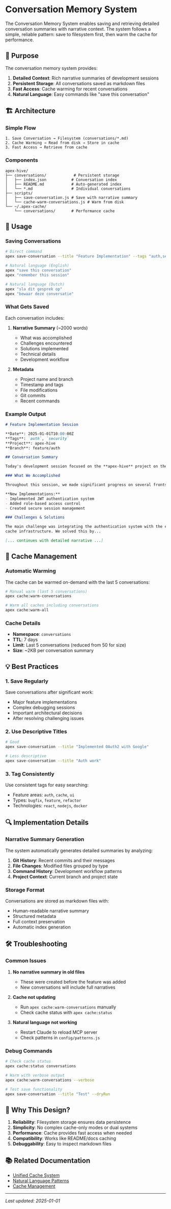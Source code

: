 # Conversation Memory System

<overview>
The Conversation Memory System enables saving and retrieving detailed conversation summaries with narrative context. The system follows a simple, reliable pattern: save to filesystem first, then warm the cache for performance.
</overview>

## 🎯 Purpose

The conversation memory system provides:

1. **Detailed Context**: Rich narrative summaries of development sessions
2. **Persistent Storage**: All conversations saved as markdown files
3. **Fast Access**: Cache warming for recent conversations
4. **Natural Language**: Easy commands like "save this conversation"

## 🏗️ Architecture

### Simple Flow

```
1. Save Conversation → Filesystem (conversations/*.md)
2. Cache Warming → Read from disk → Store in cache
3. Fast Access → Retrieve from cache
```

### Components

```
apex-hive/
├── conversations/            # Persistent storage
│   ├── index.json           # Conversation index
│   ├── README.md            # Auto-generated index
│   └── *.md                 # Individual conversations
├── scripts/
│   ├── save-conversation.js # Save with narrative summary
│   └── cache-warm-conversations.js # Warm from disk
└── ~/.apex-cache/
    └── conversations/       # Performance cache
```

## 📝 Usage

### Saving Conversations

```bash
# Direct command
apex save-conversation --title "Feature Implementation" --tags "auth,security"

# Natural language (English)
apex "save this conversation"
apex "remember this session"

# Natural language (Dutch)
apex "sla dit gesprek op"
apex "bewaar deze conversatie"
```

### What Gets Saved

Each conversation includes:

1. **Narrative Summary** (~2000 words)
   - What was accomplished
   - Challenges encountered
   - Solutions implemented
   - Technical details
   - Development workflow

2. **Metadata**
   - Project name and branch
   - Timestamp and tags
   - File modifications
   - Git commits
   - Recent commands

### Example Output

```markdown
# Feature Implementation Session

**Date**: 2025-01-01T10:00:00Z
**Tags**: `auth`, `security`
**Project**: apex-hive
**Branch**: feature/auth

## Conversation Summary

Today's development session focused on the **apex-hive** project on the `feature/auth` branch.

### What We Accomplished

Throughout this session, we made significant progress on several fronts:

**New Implementations:**
- Implemented JWT authentication system
- Added role-based access control
- Created secure session management

### Challenges & Solutions

The main challenge was integrating the authentication system with the existing 
cache infrastructure. We solved this by...

[... continues with detailed narrative ...]
```

## 🔄 Cache Management

### Automatic Warming

The cache can be warmed on-demand with the last 5 conversations:

```bash
# Manual warm (last 5 conversations)
apex cache:warm-conversations

# Warm all caches including conversations
apex cache:warm-all
```

### Cache Details

- **Namespace**: `conversations`
- **TTL**: 7 days
- **Limit**: Last 5 conversations (reduced from 50 for size)
- **Size**: ~2KB per conversation summary

## 💡 Best Practices

### 1. Save Regularly

Save conversations after significant work:
- Major feature implementations
- Complex debugging sessions
- Important architectural decisions
- After resolving challenging issues

### 2. Use Descriptive Titles

```bash
# Good
apex save-conversation --title "Implemented OAuth2 with Google"

# Less descriptive
apex save-conversation --title "Auth work"
```

### 3. Tag Consistently

Use consistent tags for easy searching:
- Feature areas: `auth`, `cache`, `ui`
- Types: `bugfix`, `feature`, `refactor`
- Technologies: `react`, `nodejs`, `docker`

## 🔍 Implementation Details

### Narrative Summary Generation

The system automatically generates detailed summaries by analyzing:

1. **Git History**: Recent commits and their messages
2. **File Changes**: Modified files grouped by type
3. **Command History**: Development workflow patterns
4. **Project Context**: Current branch and project state

### Storage Format

Conversations are stored as markdown files with:
- Human-readable narrative summary
- Structured metadata
- Full context preservation
- Automatic index generation

## 🛠️ Troubleshooting

### Common Issues

1. **No narrative summary in old files**
   - These were created before the feature was added
   - New conversations will include full narratives

2. **Cache not updating**
   - Run `apex cache:warm-conversations` manually
   - Check cache status with `apex cache:status`

3. **Natural language not working**
   - Restart Claude to reload MCP server
   - Check patterns in `config/patterns.js`

### Debug Commands

```bash
# Check cache status
apex cache:status conversations

# Warm with verbose output
apex cache:warm-conversations --verbose

# Test save functionality
apex save-conversation --title "Test" --dryRun
```

## 🚀 Why This Design?

1. **Reliability**: Filesystem storage ensures data persistence
2. **Simplicity**: No complex cache-only modes or dual systems
3. **Performance**: Cache provides fast access when needed
4. **Compatibility**: Works like README/docs caching
5. **Debuggability**: Easy to inspect markdown files

## 📚 Related Documentation

- [Unified Cache System](./unified-cache.md)
- [Natural Language Patterns](../02-guides/natural-language.md)
- [Cache Management](../02-guides/cache-management.md)

---

*Last updated: 2025-01-01*